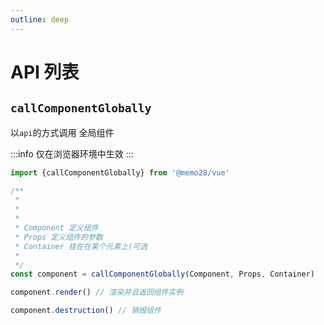 ```yaml
---
outline: deep
---
```


# API 列表


## `callComponentGlobally`

以`api`的方式调用 全局组件 

:::info
仅在浏览器环境中生效
:::

```ts
import {callComponentGlobally} from '@memo28/vue'

/**
 *
 *
 *
 * Component 定义组件
 * Props 定义组件的参数
 * Container 挂在在某个元素上(可选
 *
 */
const component = callComponentGlobally(Component, Props, Container)

component.render() // 渲染并且返回组件实例

component.destruction() // 销毁组件
```
